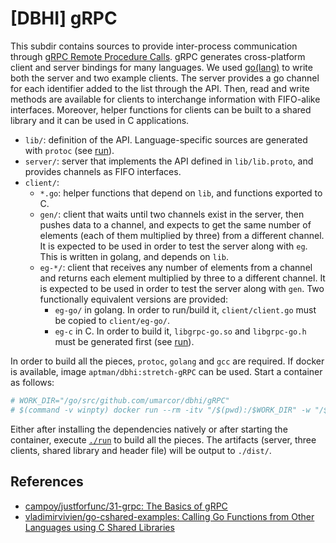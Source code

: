 # [DBHI] gRPC

This subdir contains sources to provide inter-process communication through [gRPC Remote Procedure Calls](https://grpc.io/). gRPC generates cross-platform client and server bindings for many languages. We used [go(lang)](https://golang.org/) to write both the server and two example clients. The server provides a go channel for each identifier added to the list through the API. Then, read and write methods are available for clients to interchange information with FIFO-alike interfaces. Moreover, helper functions for clients can be built to a shared library and it can be used in C applications.

- `lib/`: definition of the API. Language-specific sources are generated with `protoc` (see [run](./run)).
- `server/`: server that implements the API defined in `lib/lib.proto`, and provides channels as FIFO interfaces.
- `client/`:
    - `*.go`: helper functions that depend on `lib`, and functions exported to C.
    - `gen/`: client that waits until two channels exist in the server, then pushes data to a channel, and expects to get the same number of elements (each of them multiplied by three) from a different channel. It is expected to be used in order to test the server along with `eg`. This is written in golang, and depends on `lib`.
    - `eg-*/`: client that receives any number of elements from a channel and returns each element multiplied by three to a different channel. It is expected to be used in order to test the server along with `gen`. Two functionally equivalent versions are provided:
        - `eg-go/` in golang. In order to run/build it, `client/client.go` must be copied to `client/eg-go/`.
        - `eg-c` in C. In order to build it, `libgrpc-go.so` and `libgrpc-go.h` must be generated first (see [run](./run)).

In order to build all the pieces, `protoc`, `golang` and `gcc` are required. If docker is available, image `aptman/dbhi:stretch-gRPC` can be used. Start a container as follows:

``` bash
# WORK_DIR="/go/src/github.com/umarcor/dbhi/gRPC"
# $(command -v winpty) docker run --rm -itv "/$(pwd):/$WORK_DIR" -w "/$WORK_DIR" aptman/dbhi:stretch-gRPC bash
```

Either after installing the dependencies natively or after starting the container, execute [`./run`](./run) to build all the pieces. The artifacts (server, three clients, shared library and header file) will be output to `./dist/`.

## References

- [campoy/justforfunc/31-grpc: The Basics of gRPC](https://github.com/campoy/justforfunc/tree/master/31-grpc)
- [vladimirvivien/go-cshared-examples: Calling Go Functions from Other Languages using C Shared Libraries](https://github.com/vladimirvivien/go-cshared-examples)
